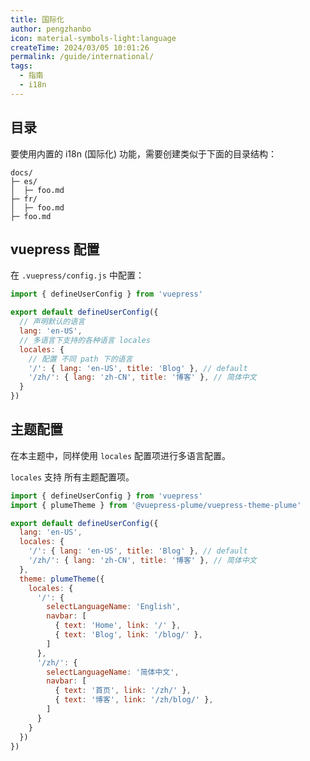 ```yaml
---
title: 国际化
author: pengzhanbo
icon: material-symbols-light:language
createTime: 2024/03/05 10:01:26
permalink: /guide/international/
tags:
  - 指南
  - i18n
---
```


## 目录

要使用内置的 i18n (国际化) 功能，需要创建类似于下面的目录结构：

```
docs/
├─ es/
│  ├─ foo.md
├─ fr/
│  ├─ foo.md
├─ foo.md
```

## vuepress 配置

在 `.vuepress/config.js` 中配置：

```js
import { defineUserConfig } from 'vuepress'

export default defineUserConfig({
  // 声明默认的语言
  lang: 'en-US',
  // 多语言下支持的各种语言 locales
  locales: {
    // 配置 不同 path 下的语言
    '/': { lang: 'en-US', title: 'Blog' }, // default
    '/zh/': { lang: 'zh-CN', title: '博客' }, // 简体中文
  }
})
```

## 主题配置

在本主题中，同样使用 `locales` 配置项进行多语言配置。

`locales` 支持 所有主题配置项。

```js
import { defineUserConfig } from 'vuepress'
import { plumeTheme } from '@vuepress-plume/vuepress-theme-plume'

export default defineUserConfig({
  lang: 'en-US',
  locales: {
    '/': { lang: 'en-US', title: 'Blog' }, // default
    '/zh/': { lang: 'zh-CN', title: '博客' }, // 简体中文
  },
  theme: plumeTheme({
    locales: {
      '/': {
        selectLanguageName: 'English',
        navbar: [
          { text: 'Home', link: '/' },
          { text: 'Blog', link: '/blog/' },
        ]
      },
      '/zh/': {
        selectLanguageName: '简体中文',
        navbar: [
          { text: '首页', link: '/zh/' },
          { text: '博客', link: '/zh/blog/' },
        ]
      }
    }
  })
})
```
